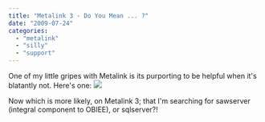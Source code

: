```yaml
---
title: "Metalink 3 - Do You Mean ... ?"
date: "2009-07-24"
categories: 
  - "metalink"
  - "silly"
  - "support"
---
```


One of my little gripes with Metalink is its purporting to be helpful when it's blatantly not. Here's one: [![](/images/rnm1978/Search+Results_1248424918711.png)](http://3.bp.blogspot.com/_RCx_EVJpczQ/Sml0JX3-tCI/AAAAAAAAGdQ/mXh4rBxlJ98/s1600/Search+Results_1248424918711.png)

Now which is more likely, on Metalink 3; that I'm searching for sawserver (integral component to OBIEE), or sqlserver?!
